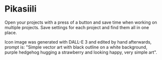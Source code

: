 # Pikasiili
Open your projects with a press of a button and save time when working on multiple projects. Save settings for each project and find them all in one place.

Icon image was generated with DALL-E 3 and edited by hand afterwards, prompt is: "Simple vector art with black outline on a white background, purple hedgehog hugging a strawberry and looking happy, very simple art".